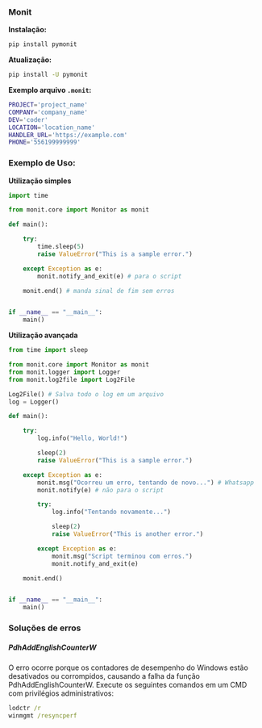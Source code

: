 ### Monit

**Instalação:**
```bash
pip install pymonit
```
**Atualização:**
```bash
pip install -U pymonit
```
**Exemplo arquivo `.monit`:**
```bash
PROJECT='project_name'
COMPANY='company_name'
DEV='coder'
LOCATION='location_name'
HANDLER_URL='https://example.com'
PHONE='556199999999'
```
### Exemplo de Uso:

**Utilização simples**
```python
import time

from monit.core import Monitor as monit

def main():

    try:
        time.sleep(5)
        raise ValueError("This is a sample error.")

    except Exception as e:
        monit.notify_and_exit(e) # para o script

    monit.end() # manda sinal de fim sem erros


if __name__ == "__main__":
    main()
```

**Utilização avançada**

```Python
from time import sleep

from monit.core import Monitor as monit
from monit.logger import Logger
from monit.log2file import Log2File

Log2File() # Salva todo o log em um arquivo
log = Logger()

def main():

    try:
        log.info("Hello, World!")

        sleep(2)
        raise ValueError("This is a sample error.")

    except Exception as e:
        monit.msg("Ocorreu um erro, tentando de novo...") # Whatsapp
        monit.notify(e) # não para o script

        try:
            log.info("Tentando novamente...")

            sleep(2)
            raise ValueError("This is another error.")

        except Exception as e:
            monit.msg("Script terminou com erros.")
            monit.notify_and_exit(e)

    monit.end()


if __name__ == "__main__":
    main()
```

### Soluções de erros

##### PdhAddEnglishCounterW

O erro ocorre porque os contadores de desempenho do Windows estão desativados ou corrompidos, causando a falha da função PdhAddEnglishCounterW.
Execute os seguintes comandos em um CMD com privilégios administrativos:

```cmd
lodctr /r
winmgmt /resyncperf
```
